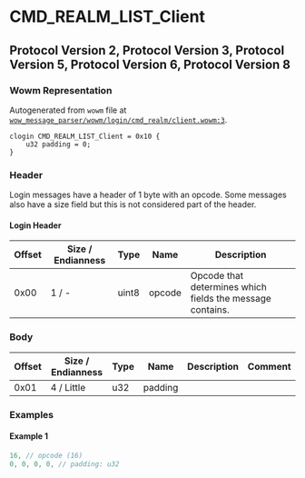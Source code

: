 # CMD_REALM_LIST_Client

## Protocol Version 2, Protocol Version 3, Protocol Version 5, Protocol Version 6, Protocol Version 8

### Wowm Representation

Autogenerated from `wowm` file at [`wow_message_parser/wowm/login/cmd_realm/client.wowm:3`](https://github.com/gtker/wow_messages/tree/main/wow_message_parser/wowm/login/cmd_realm/client.wowm#L3).
```rust,ignore
clogin CMD_REALM_LIST_Client = 0x10 {
    u32 padding = 0;
}
```
### Header

Login messages have a header of 1 byte with an opcode. Some messages also have a size field but this is not considered part of the header.

#### Login Header

| Offset | Size / Endianness | Type   | Name   | Description |
| ------ | ----------------- | ------ | ------ | ----------- |
| 0x00   | 1 / -             | uint8  | opcode | Opcode that determines which fields the message contains.|

### Body

| Offset | Size / Endianness | Type | Name | Description | Comment |
| ------ | ----------------- | ---- | ---- | ----------- | ------- |
| 0x01 | 4 / Little | u32 | padding |  |  |

### Examples

#### Example 1

```c
16, // opcode (16)
0, 0, 0, 0, // padding: u32
```
